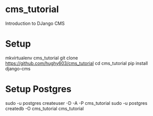 # cms_tutorial
Introduction to DJango CMS

# Setup
mkvirtualenv cms_tutorial
git clone https://github.com/hughy603/cms_tutorial
cd cms_tutorial
pip install django-cms

# Setup Postgres
sudo -u postgres createuser -D -A -P cms_tutorial
sudo -u postgres createdb -O cms_tutorial cms_tutorial
